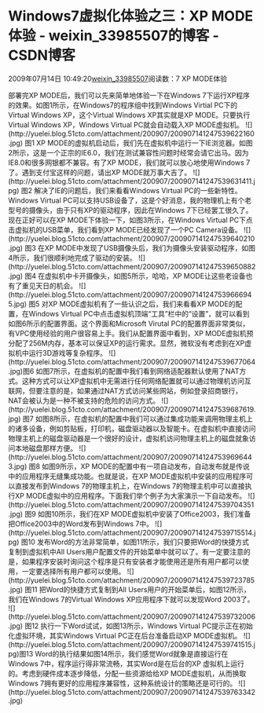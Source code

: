 # Windows7虚拟化体验之三：XP MODE体验 - weixin_33985507的博客 - CSDN博客
2009年07月14日 10:49:20[weixin_33985507](https://me.csdn.net/weixin_33985507)阅读数：7
XP MODE体验
<?xml:namespace prefix = o ns = "urn:schemas-microsoft-com:office:office" />
部署完XP MODE后，我们可以先来简单地体验一下在Windows 7下运行XP程序的效果。如图1所示，在Windows7的程序组中找到Windows Virtial PC下的Virtual Windows XP，这个Virtual Windows XP其实就是XP MODE。只要执行Virtual Windows XP，Windows Virtual PC就会自动载入XP MODE虚拟机。
![](http://yuelei.blog.51cto.com/attachment/200907/200907141247539622160.jpg)<?xml:namespace prefix = v ns = "urn:schemas-microsoft-com:vml" />
图1
XP MODE的虚拟机启动后，我们先在虚拟机中运行一下IE浏览器。如图2所示，这是一个正宗的IE6.0，我们在测试兼容性问题时经常会请它出马。因为IE8.0和很多网银都不兼容。有了XP MODE，我们就可以放心地使用Windows 7了。遇到支付宝这样的问题，请出XP MODE就万事大吉了。
![](http://yuelei.blog.51cto.com/attachment/200907/200907141247539631411.jpg)
图2
解决了IE的问题后，我们来看看Windows Virtual PC的一些新特性。Windows Virtual PC可以支持USB设备了，这是个好消息，我的物理机上有个老型号的摄像头，由于只有XP的驱动程序，因此在Windows 7下已经罢工很久了。现在正好可以在XP MODE下体验一下，如图3所示，在Windows Virtual PC下点击虚拟机的USB菜单，我们看到XP MODE已经发现了一个PC Camera设备。
![](http://yuelei.blog.51cto.com/attachment/200907/200907141247539640210.jpg)
图3
在XP MODE中发现了USB摄像头后，我们为摄像头安装驱动程序，如图4所示，我们很顺利地完成了驱动的安装。
![](http://yuelei.blog.51cto.com/attachment/200907/200907141247539650882.jpg)
图4
在虚拟机中卡开摄像头，如图5所示，哈哈，XP MODE让这些老设备也有了重见天日的机会。
![](http://yuelei.blog.51cto.com/attachment/200907/200907141247539666945.jpg)
图5
对XP MODE虚拟机有了一些认识之后，我们来看看XP MODE的配置，在Windows Virtual PC中点击虚拟机顶端“工具”栏中的“设置”，就可以看到如图6所示的配置界面。这个界面和Microsoft Virutal PC的配置界面非常类似，有VPC使用经验的用户很容易上手。我们从配置界面中看到，XP MODE虚拟机预分配了256M内存，基本可以保证XP的运行需求。显然，微软没有考虑到在XP虚拟机中运行3D游戏等复杂程序。
![](http://yuelei.blog.51cto.com/attachment/200907/200907141247539677064.jpg)图6
如图7所示，在虚拟机的配置中我们看到网络适配器默认使用了NAT方式。这种方式可以让XP虚拟机中无需进行任何网络配置就可以通过物理机访问互联网，但要注意的是，如果通过NAT方式访问某些网站，例如登录招商银行，NAT会被认为是一种不被支持的危险的访问方式。
![](http://yuelei.blog.51cto.com/attachment/200907/200907141247539687619.jpg)
图7
如图8所示，在虚拟机的配置中我们可以通过集成功能来调用物理主机上的诸多设备，例如剪贴板，打印机，磁盘驱动器以及智能卡。在虚拟机中直接访问物理主机上的磁盘驱动器是一个很好的设计，虚拟机访问物理主机上的磁盘就象访问本地磁盘那样方便。
![](http://yuelei.blog.51cto.com/attachment/200907/200907141247539696443.jpg)
图8
如图9所示，XP MODE的配置中有一项自动发布，自动发布就是传说中的应用程序无缝集成功能。也就是说，在XP MODE虚拟机中安装的应用程序可以直接发布到Windows 7的物理主机上，在Windows 7的物理主机中可以直接执行XP MODE虚拟中的应用程序。下面我们举个例子为大家演示一下自动发布。
![](http://yuelei.blog.51cto.com/attachment/200907/200907141247539704351.jpg)
图9
如图10所示，我们在XP MODE虚拟机中安装了Office2003，我们准备把Office2003中的Word发布到Windows 7中。
![](http://yuelei.blog.51cto.com/attachment/200907/200907141247539715514.jpg)
图10
发布Word的方法非常简单，如图11所示，我们只要把Word的快捷方式复制到虚拟机中All Users用户配置文件的开始菜单中就可以了。有一定要注意的是，如果程序安装时询问这个程序是只有安装者才能使用还是所有用户都可以使用，一定要选择所有用户都可以使用。
![](http://yuelei.blog.51cto.com/attachment/200907/200907141247539723785.jpg)
图11
把Word的快捷方式复制到All Users用户的开始菜单后，如图12所示，我们在Windows 7的Virtual Windows XP应用程序下就可以发现Word 2003了。
![](http://yuelei.blog.51cto.com/attachment/200907/200907141247539732006.jpg)
图12
执行一下Word试试，如图13所示，Windows Virtual PC提示正在初始化虚拟环境，其实Windows Virtual PC正在后台准备启动XP MODE虚拟机。
![](http://yuelei.blog.51cto.com/attachment/200907/200907141247539741515.jpg)图13
Word的执行结果如图14所示，我们感觉Word就象是直接运行在Windows 7中，程序运行得非常流畅，其实Word是在后台的XP 虚拟机上运行的。考虑到硬件成本逐步降低，分配一些资源给给XP MODE虚拟机，从而换取Windows 7拥有更好的应用程序兼容性，这种系统设计的策略还是可行的。
![](http://yuelei.blog.51cto.com/attachment/200907/200907141247539763342.jpg)
